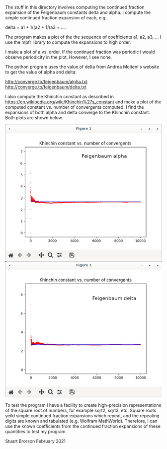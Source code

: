 The stuff in this directory involves computing the continued
fraction expansion of the Feigenbaum constants delta
and alpha.  I compute the simple continued fraction expansion
of each, e.g. 

delta = a1 + 1/(a2 + 1/(a3 + ....

The program makes a plot of the the sequence of coefficients
a1, a2, a3, ...  I use the mpfr library to compute the
expansions to high order.

I make a plot of a vs. order.  If the continued fraction was
periodic I would observe periodicity in the plot.  However,
I see none.

The python program uses the value of delta from Andrea Molteni's
website to get the value of alpha and delta:

http://converge.to/feigenbaum/alpha.txt
http://converge.to/feigenbaum/delta.txt

I also compute the Khinchin constant as described in
https://en.wikipedia.org/wiki/Khinchin%27s_constant
and make a plot of the computed constant vs. number of
convergents computed.  I find the expansions of both 
alpha and delta converge to the Khinchin constant.  
Both plots are shown below.

![AlphaPlot](AlphaPlot.png)
![DeltaPlot](DeltaPlot.png)

To test the program I have a facility to create high-precision
representations of the square root of numbers, for example
sqrt2, sqrt3, etc.  Square roots yeild simple continued fraction
expansions which repeat, and the repeating digits are known and
tabulated (e.g. Wolfram MathWorld).  Therefore, I can use
the known coefficients from the continued fraction expansions
of these quantities to test my program.

Stuart Brorson
February 2021
